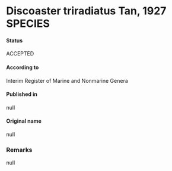 Discoaster triradiatus Tan, 1927 SPECIES
=======

#### Status
ACCEPTED

#### According to
Interim Register of Marine and Nonmarine Genera

#### Published in
null

#### Original name
null

### Remarks
null